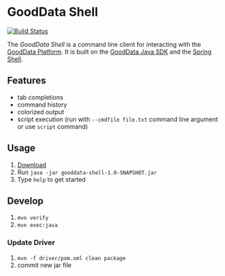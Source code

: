 # GoodData Shell

[![Build Status](https://travis-ci.org/martiner/gooddata-shell.png?branch=master)](https://travis-ci.org/martiner/gooddata-shell)

The *GoodData Shell* is a command line client for interacting with the [GoodData Platform](http://www.gooddata.com/).
It is built on the [GoodData Java SDK](https://github.com/martiner/gooddata-java) and the [Spring Shell](http://docs.spring.io/spring-shell/docs/current/reference/html/).


## Features

* tab completions
* command history
* colorized output
* script execution (run with `--cmdfile file.txt` command line argument or use `script` command)

## Usage

1. [Download](https://github.com/martiner/gooddata-shell/releases)
2. Run `java -jar gooddata-shell-1.0-SNAPSHOT.jar`
3. Type `help` to get started

## Develop

1. `mvn verify`
2. `mvn exec:java`

### Update Driver
1. `mvn -f driver/pom.xml clean package`
1. commit new jar file
```
